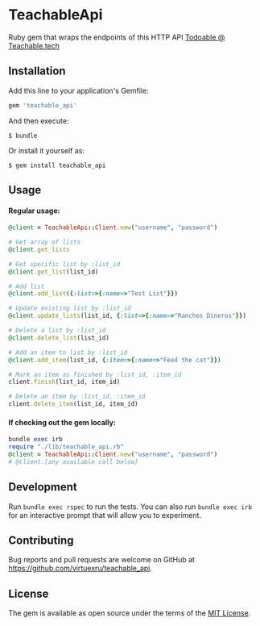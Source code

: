 # TeachableApi

Ruby gem that wraps the endpoints of this HTTP API [Todoable @ Teachable.tech](http://todoable.teachable.tech)

## Installation

Add this line to your application's Gemfile:

```ruby
gem 'teachable_api'
```

And then execute:

    $ bundle

Or install it yourself as:

    $ gem install teachable_api

## Usage

#### Regular usage:
```ruby
@client = TeachableApi::Client.new("username", "password")

# Get array of lists
@client.get_lists

# Get specific list by :list_id
@client.get_list(list_id)

# Add list
@client.add_list({:list=>{:name=>"Test List"}})

# Update existing list by :list_id
@client.update_lists(list_id, {:list=>{:name=>"Ranchos Dineros"}})

# Delete a list by :list_id
@client.delete_list(list_id)

# Add an item to list by :list_id
@client.add_item(list_id, {:item=>{:name=>"Feed the cat"}})

# Mark an item as finished by :list_id, :item_id
client.finish(list_id, item_id)

# Delete an item by :list_id, :item_id
client.delete_item(list_id, item_id)
```

#### If checking out the gem locally:
```ruby
bundle exec irb
require "./lib/teachable_api.rb"
@client = TeachableApi::Client.new("username", "password")
# @client.[any available call below]
```

## Development

Run `bundle exec rspec` to run the tests. You can also run `bundle exec irb` for an interactive prompt that will allow you to experiment.

## Contributing

Bug reports and pull requests are welcome on GitHub at https://github.com/virtuexru/teachable_api.

## License

The gem is available as open source under the terms of the [MIT License](https://opensource.org/licenses/MIT).
